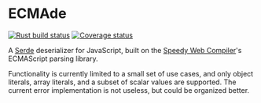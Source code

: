 # ECMAde

[![Rust build status](https://img.shields.io/github/actions/workflow/status/travisbrown/ecmade/ci.yaml?branch=main)](https://github.com/travisbrown/ecmade/actions)
[![Coverage status](https://img.shields.io/codecov/c/github/travisbrown/ecmade/main.svg)](https://codecov.io/github/travisbrown/ecmade)

A [Serde][serde] deserializer for JavaScript, built on the [Speedy Web Compiler][swc]'s ECMAScript parsing library.

Functionality is currently limited to a small set of use cases, and only object literals, array literals, and a subset of scalar values are supported. The current error implementation is not useless, but could be organized better.

[serde]: https://serde.rs/
[swc]: https://swc.rs/
